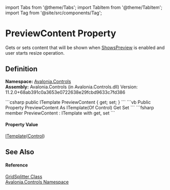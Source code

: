 import Tabs from '@theme/Tabs'; 
import TabItem from '@theme/TabItem'; 
import Tag from '@site/src/components/Tag'; 

# PreviewContent Property


Gets or sets content that will be shown when <a href="P_Avalonia_Controls_GridSplitter_ShowsPreview">ShowsPreview</a> is enabled and user starts resize operation.



## Definition
**Namespace:** <a href="N_Avalonia_Controls">Avalonia.Controls</a>  
**Assembly:** Avalonia.Controls (in Avalonia.Controls.dll) Version: 11.2.0+68ab391c0a3653e0722638e29fcbd9633c7fd386

<Tabs groupId="api-code-preview">
<TabItem value="csharp" label="C#">
```csharp
public ITemplate<Control> PreviewContent { get; set; }
```
</TabItem>
<TabItem value="vb" label="VB">
```vb
Public Property PreviewContent As ITemplate(Of Control)
	Get
	Set
```
</TabItem>
<TabItem value="fsharp" label="F#">
```fsharp
member PreviewContent : ITemplate<Control> with get, set
```
</TabItem>
</Tabs>



#### Property Value
<a href="T_Avalonia_Controls_ITemplate_1">ITemplate</a>(<a href="T_Avalonia_Controls_Control">Control</a>)

## See Also


#### Reference
<a href="T_Avalonia_Controls_GridSplitter">GridSplitter Class</a>  
<a href="N_Avalonia_Controls">Avalonia.Controls Namespace</a>  
